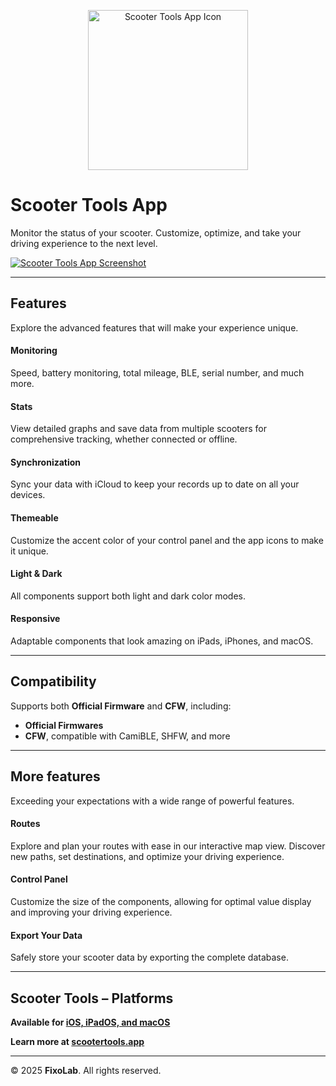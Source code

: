 <p align="center">
  <a href="https://scootertools.app">
    <img width="256" height="256" src="https://scootertools.app/favicon.ico" alt="Scooter Tools App Icon">
  </a>
</p>

# Scooter Tools App

Monitor the status of your scooter. Customize, optimize, and take your driving experience to the next level.

[![Scooter Tools App Screenshot](https://scootertools.app/assets/en-sketch-main.png)](https://scootertools.app)

---

## Features  
Explore the advanced features that will make your experience unique.

#### Monitoring  
Speed, battery monitoring, total mileage, BLE, serial number, and much more.

#### Stats  
View detailed graphs and save data from multiple scooters for comprehensive tracking, whether connected or offline.

#### Synchronization  
Sync your data with iCloud to keep your records up to date on all your devices.

#### Themeable  
Customize the accent color of your control panel and the app icons to make it unique.

#### Light & Dark  
All components support both light and dark color modes.

#### Responsive  
Adaptable components that look amazing on iPads, iPhones, and macOS.

---

## Compatibility  
Supports both **Official Firmware** and **CFW**, including:

- **Official Firmwares**
- **CFW**, compatible with CamiBLE, SHFW, and more

---

## More features  
Exceeding your expectations with a wide range of powerful features.

#### Routes  
Explore and plan your routes with ease in our interactive map view. Discover new paths, set destinations, and optimize your driving experience.

#### Control Panel  
Customize the size of the components, allowing for optimal value display and improving your driving experience.

#### Export Your Data  
Safely store your scooter data by exporting the complete database.

---

## Scooter Tools – Platforms  

**Available for [iOS, iPadOS, and macOS](https://apple.co/3Yb0fe9)**  

**Learn more at [scootertools.app](https://scootertools.app)**

---

© 2025 **FixoLab**. All rights reserved.
